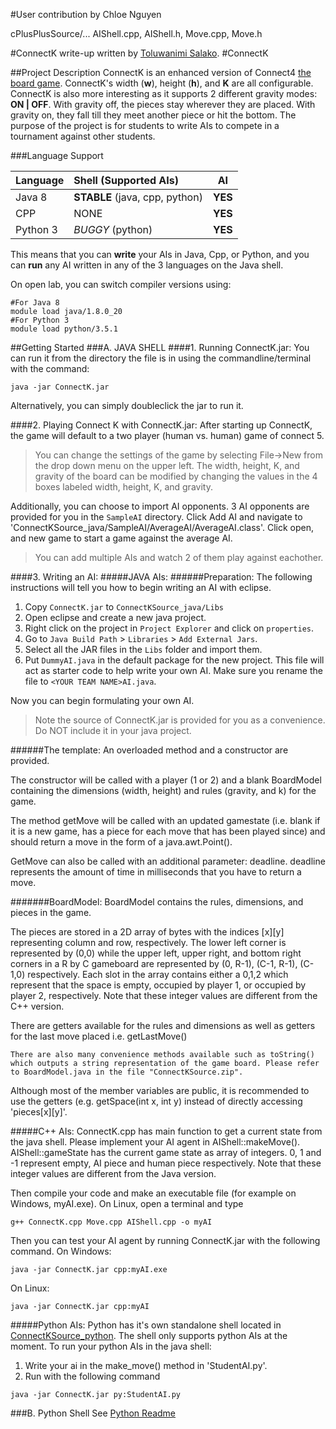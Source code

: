 #User contribution by Chloe Nguyen

cPlusPlusSource/... AIShell.cpp, AIShell.h, Move.cpp, Move.h

#ConnectK write-up written by [Toluwanimi Salako](https://github.com/tolusalako).
#ConnectK

##Project Description
ConnectK is an enhanced version of Connect4 [the board game](https://en.wikipedia.org/wiki/Connect_Four). ConnectK's width (**w**), height (**h**), and **K** are all configurable. ConnectK is also more interesting as it supports 2 different gravity modes: **ON | OFF**. With gravity off, the pieces stay wherever they are placed. With gravity on, they fall till they meet another piece or hit the bottom. The purpose of the project is for students to write AIs to compete in a tournament against other students.

###Language Support

| Language | Shell (Supported AIs)  | AI    |
|----------|:-------------------------------|:-----:|
| Java 8     | **STABLE** (java, cpp, python) |  **YES**  |
| CPP      | NONE   |  **YES**  |
| Python 3   | *BUGGY* (python)  |  **YES**  |

This means that you can __**write**__ your AIs in Java, Cpp, or Python, and you can __**run**__ any AI written in any of the 3 languages on the Java shell.

On open lab, you can switch compiler versions using:
```shell
#For Java 8
module load java/1.8.0_20
#For Python 3
module load python/3.5.1
```

##Getting Started
###A. JAVA SHELL
####1. Running ConnectK.jar:
You can run it from the directory the file is in using the commandline/terminal with the command:
```shell
java -jar ConnectK.jar
```
Alternatively, you can simply doubleclick the jar to run it.
	
####2. Playing Connect K with ConnectK.jar:
After starting up ConnectK, the game will default to a two player (human vs. human) game of connect 5.

>You can change the settings of the game by selecting File->New from the drop down menu on the upper left. The width, height, K, and gravity of the board can be modified by changing the values in the 4 boxes labeled width, height, K, and gravity. 
	
Additionally, you can choose to import AI opponents. 3 AI opponents are provided for you in the `SampleAI` directory. Click Add AI and navigate to 'ConnectKSource_java/SampleAI/AverageAI/AverageAI.class'. Click open, and new game to start a game against the average AI. 

>You can add multiple AIs and watch 2 of them play against eachother.

####3. Writing an AI:
#####JAVA AIs:
######Preparation: 
The following instructions will tell you how to begin writing an AI with eclipse. 

1. Copy `ConnectK.jar` to `ConnectKSource_java/Libs`
2. Open eclipse and create a new java project.
3. Right click on the project in `Project Explorer` and click on `properties`.
4. Go to `Java Build Path` > `Libraries` > `Add External Jars`.
5. Select all the JAR files in the `Libs` folder and import them.
6. Put `DummyAI.java` in the default package for the new project. This file will act as starter code to help write your own AI. Make sure you rename the file to `<YOUR TEAM NAME>AI.java`. 

Now you can begin formulating your own AI. 
>Note the source of ConnectK.jar is provided for you as a convenience. Do NOT include it in your java project. 


######The template:
 An overloaded method and a constructor are provided. 
	 
 The constructor will be called with a player (1 or 2) and a blank BoardModel containing the dimensions (width, height) and rules (gravity, and k) for the game. 
	 
 The method getMove will be called with an updated gamestate (i.e. blank if it is a new game, has a piece for each move that has been played since) and should return a move in the form of a java.awt.Point(). 
	 
 GetMove can also be called with an additional parameter: deadline. deadline represents the amount of time in milliseconds that you have to return a move. 

#######BoardModel: 
BoardModel contains the rules, dimensions, and pieces in the game. 
	
The pieces are stored in a 2D array of bytes with the indices [x][y] representing column and row, respectively. The lower left corner is represented by (0,0) while the upper left, upper right, and bottom right corners in a R by C gameboard are represented by (0, R-1), (C-1, R-1), (C-1,0) respectively. Each slot in the array contains either a 0,1,2 which represent that the space is empty, occupied by player 1, or occupied by player 2, respectively. Note that these integer values are different from the C++ version.
	
	
There are getters available for the rules and dimensions as well as getters for the last move placed i.e. getLastMove()
	
	There are also many convenience methods available such as toString() which outputs a string representation of the game board. Please refer to BoardModel.java in the file "ConnectKSource.zip".	
	
Although most of the member variables are public, it is recommended to use the getters (e.g. getSpace(int x, int y) instead of directly accessing 'pieces[x][y]'. 

#####C++ AIs:
	ConnectK.cpp has main function to get a current state from the java shell. Please implement your AI agent in AIShell::makeMove(). AIShell::gameState has the current game state as array of integers. 0, 1 and -1 represent empty, AI piece and human piece respectively. Note that these integer values are different from the Java version.

Then compile your code and make an executable file (for example on Windows, myAI.exe). On Linux, open a terminal and type
```shell
g++ ConnectK.cpp Move.cpp AIShell.cpp -o myAI
```

Then you can test your AI agent by running ConnectK.jar with the following command.
On Windows:
```
java -jar ConnectK.jar cpp:myAI.exe
```
On Linux:
```
java -jar ConnectK.jar cpp:myAI
```

#####Python AIs:
Python has it's own standalone shell located in [ConnectKSource_python](https://github.com/tolusalako/ConnectK/blob/FQ2016_STABLE/ConnectKSource_python/). The shell only supports python AIs at the moment. To run your python AIs in the java shell:

1. Write your ai in the make_move() method in 'StudentAI.py'.
2. Run with the following command 
```
java -jar ConnectK.jar py:StudentAI.py
```
		
###B. Python Shell
See [Python Readme](https://github.com/tolusalako/ConnectK/blob/FQ2016_STABLE/ConnectKSource_python/readme.md)
